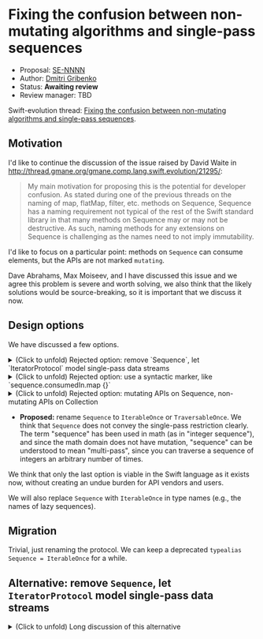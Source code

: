 # Fixing the confusion between non-mutating algorithms and single-pass sequences

* Proposal: [SE-NNNN](xxxx-fix-confusion-about-consuming-algorithms-on-sequence.md)
* Author: [Dmitri Gribenko](https://github.com/gribozavr)
* Status: **Awaiting review**
* Review manager: TBD

Swift-evolution thread: [Fixing the confusion between non-mutating algorithms and single-pass sequences](http://thread.gmane.org/gmane.comp.lang.swift.evolution/23821).

## Motivation

I'd like to continue the discussion of the issue raised by David Waite in
http://thread.gmane.org/gmane.comp.lang.swift.evolution/21295/:

> My main motivation for proposing this is the potential for developer
> confusion. As stated during one of the previous threads on the naming
> of map, flatMap, filter, etc. methods on Sequence, Sequence has a
> naming requirement not typical of the rest of the Swift standard
> library in that many methods on Sequence may or may not be
> destructive. As such, naming methods for any extensions on Sequence is
> challenging as the names need to not imply immutability.

I'd like to focus on a particular point: methods on `Sequence` can consume
elements, but the APIs are not marked `mutating`.

Dave Abrahams, Max Moiseev, and I have discussed this issue and we agree this
problem is severe and worth solving, we also think that the likely solutions
would be source-breaking, so it is important that we discuss it now.

## Design options

We have discussed a few options.

<details>
  <summary>(Click to unfold) Rejected option: remove `Sequence`, let `IteratorProtocol` model single-pass data streams</summary>

- Remove `Sequence`; make `IteratorProtocol` be the only protocol for
  single-pass data streams; `Collection` continues to be multi-pass.

  This was the most promising option until we realized how bad the resulting
  API is -- see the API sketch in the alternatives section.  We get massive API
  duplication because single-pass and multi-pass data streams don't have a
  common protocol.  If you are adding API that works on single-pass streams (for
  example, `map()` or `split()`), then you need to implement it as protocol
  extensions for both `IteratorProtocol` and `Collection`.

  Note that API duplication does not end with methods on `IteratorProtocol`, it
  will equally apply to any APIs that consume single-pass streams.  Consider
  `RangeReplaceableCollection.append(contentsOf:)`: it only needs to
  make one pass over the data, so it should accept an iterator.  However, in
  practice, most of the time developers will want to append contents of another
  collection.  Either we will require developers to call `makeIterator()`
  (e.g., `myArray.append(contentsOf: anotherArray.makeIterator()`), or we will
  add a convenience API that accepts collections.

  We think that forcing API duplication will not be recieved well.  Probably
  developers will implement one variant of their APIs, only for the kind of
  data stream that they have.

</details>

<details>
  <summary>(Click to unfold) Rejected option: use a syntactic marker, like `sequence.consumedIn.map {}`</summary>

- Add a syntactic marker to the callsite of algorithms that consume elements:

  ```Swift
  mySinglePassSequence.consumedIn.map { $0 + 1 }.filter { $0 > 0 }
  ```

  How do we implement this, though?  If we want to have only one implementation
  of `map()` shared between collections and single-pass sequences, then `map()`
  should be defined on a protocol that both collections and
  `mySinglePassSequence.consumedIn` confrom to.  So we are back to the same
  issue that we were trying to solve -- we have a protocol that models
  single-pass and multi-pass entities, and APIs can't be marked `mutating`; so
  algorithm authors don't get any additional hints about potentially consuming
  elements.  The callsite is a more explicit about the mutation though.

</details>

<details>
  <summary>(Click to unfold) Rejected option: mutating APIs on Sequence, non-mutating APIs on Collection</summary>

- Keep the refinement between `Collection` and `Sequence`; mark APIs as
  `mutating` on `Sequence`, and non-`mutating` on `Collection`.

  ```Swift
  protocol Sequence {
    mutating func map()
  }
  protocol Collection : Sequence {
    func map()
  }
  ```

  This approach will provide the users with the right mutation semantics at the
  callsite, but still has the disadvantage of duplicating APIs.

  Another disadvantage is the syntax at the callsite when passing collections
  to APIs that are expressed in terms of sequences.

  ```Swift
  func printFirstTwoElements<S : Sequence>(of s: inout S) {
    print(s.prefix(2))
  }

  printFirstFiveElements([1,2,3,4]) // error: can't pass an r-value as inout.

  var data = [1,2,3,4]
  printFirstFiveElements(&data) // OK
  ```

  Since `printFirstTwoElements()` only consumes the first two elements, it
  takes the sequence `inout`, so that the caller can consume the rest.
  Unfortunately this means that we can only pass collections stored in
  variables to this function.

</details>

- **Proposed:** rename `Sequence` to `IterableOnce` or `TraversableOnce`.  We think that
  `Sequence` does not convey the single-pass restriction clearly.  The term
  "sequence" has been used in math (as in "integer sequence"), and since the
  math domain does not have mutation, "sequence" can be understood to mean
  "multi-pass", since you can traverse a sequence of integers an arbitrary
  number of times.

We think that only the last option is viable in the Swift language as it exists
now, without creating an undue burden for API vendors and users.

We will also replace `Sequence` with `IterableOnce` in type names (e.g., the
names of lazy sequences).

## Migration

Trivial, just renaming the protocol.  We can keep a deprecated `typealias
Sequence = IterableOnce` for a while.

## Alternative: remove `Sequence`, let `IteratorProtocol` model single-pass data streams

<details>
  <summary>(Click to unfold) Long discussion of this alternative</summary>

We were actually considering proposing this approach, until we realized how
much API duplication we will have to introduce.  The idea was to do the following:

- Remove `Sequence`.

- Make `IteratorProtocol` be the only protocol for single-pass data streams,
  both finite and infinite.

- Make `IteratorProtocol` for-in-able.

- Move algorithms from `Sequence` to `IteratorProtocol`.

The rationale is:

- `IteratorProtocol` already exists in the library and allows to model
  single-pass data streams.

- The common `Sequence` protocol that unifies single-pass and multi-pass streams
  forces conforming single-pass streams to misrepresent mutation semantics in API
  signatures (e.g., `map()` is non-mutating on both `Sequence` and
  `Collection`), which confuses our users.

### API changes

For algorithms on `IteratorProtocol` we are following the usual principles that
should be familiar from the collection design:

- Algorithms that accept a user-provided closure are eager, so that
  side-effects from these closures happen at predictable points in program
  execution.

- Where possible, algorithms have a lazy variant that can be accessed through
  the lazy iterator wrapper.  For example, `it.lazy.map { $0 + 1 }`.

- Algorithms that eagerly consume elements are marked `mutating`.

- Algorithms that are lazy are non-mutating.

We are also using additional criteria to decide which algorithms should be
left out:

- We don't provide algorithms that can be trivially implemented without loss of
  efficiency by putting the contents into an array first (e.g., `sorted()`,
  `reversed()`).

The principle that lazy algoritms are non-mutating in the type system is
probably the most contentious one, and we'd like more community feedback on
this point.

While evaluating the API, please remember that Swift has a language rule that
temporary values (r-values) can't be mutated:

```Swift
let r = getArray().mutateAndReturnSomething() // error

var array = getArray()
array.mutateAndReturnSomething() // OK
```

For example, if we make `IteratorProtocol.lazy.map()` and
`IteratorProtocol.lazy.filter()` lazy and mutating (while producing
`MappingIterator<Self>` and `FilteringIterator<Self>`), then chaining does not
work:

```Swift
// error: 'filter()' can not mutate the temporary returned by 'map()'
it.lazy.map { $0 + 1 }.filter { $0 > 0 }
```

Here's the proposed design of `IteratorProtocol`:

```Swift
protocol IteratorProtocol {
  associatedtype Element

  // No change in semantics.
  mutating func next() -> Element?

  // New APIs.

  // `underestimateCount` is the only non-mutating API on `IteratorProtocol`.
  /// - Complexity: O(1)
  var underestimatedCount: Int { get }

  /// Eager operation.  Consumes all elements.
  /// - Complexity: O(N)
  mutating func count() -> Int

  /// Eager operation.  Consumes all elements.
  mutating func map<T>(
    _ transform: @noescape (Element) throws -> T
  ) rethrows -> [T]

  /// Eager operation.  Consumes all elements.
  mutating func filter(
    _ includeElement: @noescape (Element) throws -> Bool
  ) rethrows -> [Element]

  /// Eager operation.  Consumes all elements.
  mutating func forEach(_ body: @noescape (Element) throws -> Void) rethrows

  // Can also be named `take(_:)`.  The lazy variant is available as
  // `.lazy.prefix()`.  We need an eager variant because extracting the first
  // `n` items leaves the iterator in a valid, defined, documentable state.
  /// Eager operation.  Consumes `maxLength` elements.
  mutating func prefix(_ maxLength: Int) -> [Element]

  /// Eager operation.  Consumes all elements.
  mutating func suffix(_ maxLength: Int) -> [Element]

  /// Eager operation.  Consumes all elements.
  mutating func split(
    maxSplits: Int,
    omittingEmptySubsequences: Bool,
    isSeparator: @noescape (Element) throws -> Bool
  ) rethrows -> [[Element]]

  /// Eager operation.  Consumes elements until the predicate returns `true`.
  mutating func first(
    where: @noescape (Element) throws -> Bool
  ) rethrows -> Element?

  /// Eager operation.  Consumes elements until it finds an equal element.
  mutating func _customContainsEquatableElement(
    _ element: Element
  ) -> Bool?

  /// Create a `ContiguousArray` containing the elements of `self`,
  /// in the same order.
  ///
  /// Eager operation.  Consumes all elements.
  mutating func _copyToContiguousArray() -> ContiguousArray<Element>

  /// Copy the elements into a memory block, returning the number of elements
  /// copied.
  ///
  /// This is an eager operation.  It returns the number of consumed elements.
  @discardableResult
  mutating func _copyContents(
    initializing ptr: UnsafeMutableBufferPointer<Element>
  ) -> Int
}

/// Eager operations that consume all elements.
extension IteratorProtocol {
  public mutating func min(
    isOrderedBefore: @noescape (Element, Element) throws -> Bool
  ) rethrows -> Element?

  public mutating func max(
    isOrderedBefore: @noescape (Element, Element) throws -> Bool
  ) rethrows -> Element?

  public mutating func flatMap<SegmentOfResult : IteratorProtocol>(
    _ transform: @noescape (Element) throws -> SegmentOfResult
  ) rethrows -> [SegmentOfResult.Element]

  public mutating func flatMap<SegmentOfResult : Collection>(
    _ transform: @noescape (Element) throws -> SegmentOfResult
  ) rethrows -> [SegmentOfResult.Element]

  public mutating func flatMap<ElementOfResult>(
    _ transform: @noescape (Element) throws -> ElementOfResult?
  ) rethrows -> [ElementOfResult]

  public mutating func reduce<T>(
    _ initial: T, combine: @noescape (T, Element) throws -> T
  ) rethrows -> T {
}

/// Eager operations that consume all elements.
extension IteratorProtocol where Element : Comparable {
  public mutating func min() -> Element?
  public mutating func max() -> Element?
}

extension IteratorProtocol where Element : IteratorProtocol {
  public mutating func flatten() -> [Element.Element]
}

extension IteratorProtocol where Element : Collection {
  public mutating func flatten() -> [Element.Iterator.Element]
}

/// Eager operation.  Consumes elements until it finds an equal element.
extension IteratorProtocol where Element : Equatable {
  public mutating func contains(_ element: Element) -> Bool
}

/// Eager operation.  Consumes elements until the predicate returns `true`.
extension IteratorProtocol {
  public mutating func contains(
    _ predicate: @noescape (Element) throws -> Bool
  ) rethrows -> Bool {
}

/// Eager operations that consume only the elements necessary to compute
/// the result.
extension IteratorProtocol where Element : Equatable {
  public mutating func starts<PossiblePrefix : IteratorProtocol>(
    with possiblePrefix: PossiblePrefix
  ) -> Bool
  where PossiblePrefix.Element == Element

  public mutating func starts<PossiblePrefix : Collection>(
    with possiblePrefix: PossiblePrefix
  ) -> Bool
  where PossiblePrefix.Iterator.Element == Element
}

/// Eager operations that consume only the elements necessary to compute
/// the result.
extension IteratorProtocol {
  public mutating func starts<PossiblePrefix : IteratorProtocol>(
    with possiblePrefix: PossiblePrefix,
    isEquivalent: @noescape (Element, Element) throws -> Bool
  ) rethrows -> Bool
  where PossiblePrefix.Element == Element

  public mutating func starts<PossiblePrefix : Collection>(
    with possiblePrefix: PossiblePrefix,
    isEquivalent: @noescape (Element, Element) throws -> Bool
  ) rethrows -> Bool
  where PossiblePrefix.Element == Element
}

/// Eager operations that consume only the elements necessary to compute
/// the result.
extension IteratorProtocol where Element : Equatable {
  public mutating func elementsEqual<OtherIterator : IteratorProtocol>(
    _ other: OtherIterator
  ) -> Bool
  where OtherIterator.Element == Element

  public mutating func elementsEqual<OtherIterator : Collection>(
    _ other: OtherIterator
  ) -> Bool
  where OtherIterator.Iterator.Element == Element
}

/// Eager operations that consume only the elements necessary to compute
/// the result.
extension IteratorProtocol {
  public mutating func elementsEqual<OtherSequence : IteratorProtocol>(
    _ other: OtherSequence,
    isEquivalent: @noescape (Element, Element) throws -> Bool
  ) rethrows -> Bool
  where OtherSequence.Element == Element

  public mutating func elementsEqual<OtherCollection : Collection>(
    _ other: OtherCollection,
    isEquivalent: @noescape (Element, Element) throws -> Bool
  ) rethrows -> Bool
  where OtherCollection.Iterator.Element == Element
}

/// Eager operations that consume only the elements necessary to compute
/// the result.
extension IteratorProtocol where Element : Equatable {
  public mutating func lexicographicallyPrecedes<OtherIterator : IteratorProtocol>(
    _ other: OtherIterator
  ) -> Bool
  where OtherIterator.Element == Element

  public mutating func lexicographicallyPrecedes<OtherCollection : Collection>(
    _ other: OtherCollection
  ) -> Bool
  where OtherCollection.Iterator.Element == Element
}

/// Eager operations that consume only the elements necessary to compute
/// the result.
extension IteratorProtocol {
  public mutating func lexicographicallyPrecedes<OtherSequence : IteratorProtocol>(
    _ other: OtherSequence,
    isOrderedBefore: @noescape (Element, Element) throws -> Bool
  ) rethrows -> Bool
  where OtherSequence.Element == Element

  public mutating func lexicographicallyPrecedes<OtherCollection : Collection>(
    _ other: OtherCollection,
    isOrderedBefore: @noescape (Element, Element) throws -> Bool
  ) rethrows -> Bool
  where OtherCollection.Iterator.Element == Element
}

// Lazy operations that leave the iterator in indeterminate state.
// After calling any of these functions, you can use any APIs on `self`.
// These APIs are not marked `mutating` so that chaining works.
extension IteratorProtocol where Element : Equatable {
  public func split(
    separator: Element,
    maxSplits: Int = Int.max,
    omittingEmptySubsequences: Bool = true
  ) -> LazySplitByEqualityIterator<Self>
}

// Lazy operations that leave the iterator in indeterminate state.
// After calling any of these functions, you can use any APIs on `self`.
// These APIs are not marked `mutating` so that chaining works.
extension IteratorProtocol {
  public func dropFirst(_ n: Int) -> LazyDropFirstIterator<Self>

  public func enumerated() -> LazyEnumeratedIterator<Self>

  public func lazy() -> LazyIterator<Self>
}

extension IteratorProtocol where Self : LazyIteratorProtocol {
  public func lazy() -> Self { // Don't re-wrap already-lazy iterators
    return self
  }
}

protocol LazyIteratorProtocol : IteratorProtocol {
  /// An `Iterator` that can contain the same elements as this one,
  /// possibly with a simpler type.
  ///
  /// - See also: `elements`
  associatedtype Elements : IteratorProtocol = Self
}

/// When there's no special associated `Elements` type, the `elements`
/// property is provided.
extension LazyIteratorProtocol where Elements == Self {
  /// Identical to `self`.
  public var elements: Self { return self }
}

// Lazy operations that leave the iterator in indeterminate state.
// After calling any of these functions, you can use any APIs on `self`.
// These APIs are not marked `mutating` so that chaining works.
extension LazyIteratorProtocol {
  public func map<T>(
    _ transform: @noescape (Element) -> T
  ) -> LazyMapIterator<Self.Elements>

  public func filter(
    _ includeElement: @noescape (Element) -> Bool
  ) -> LazyFilterIterator<Self.Elements>

  public func flatMap<SegmentOfResult : IteratorProtocol>(
    _ transform: @noescape (Element) throws -> SegmentOfResult
  ) rethrows -> LazyFlatMapIterator<Self>

  public func flatMap<SegmentOfResult : Collection>(
    _ transform: @noescape (Element) throws -> SegmentOfResult
  ) rethrows -> LazyFlatMapIterator<Self>

  public func flatMap<ElementOfResult>(
    _ transform: @noescape (Element) throws -> ElementOfResult?
  ) rethrows -> LazyFlatMapIterator<Self>

  public func prefix(_ maxLength: Int) -> LazyPrefixIterator<Self>

  public func split(
    maxSplits: Int,
    omittingEmptySubsequences: Bool,
    isSeparator: @noescape (Element) -> Bool
  ) -> LazySplitByPredicateIterator<Self>
}

extension LazyIteratorProtocol where Element : IteratorProtocol {
  public func flatten() -> LazyFlattenIterator<Self>
}

extension LazyIteratorProtocol where Element : Collection {
  public func flatten() -> LazyFlattenIteratorOverCollections<Self>
}

struct LazyIterator<Base : IteratorProtocol> : LazyIteratorProtocol {
  /// Construct an instance with `base` as its underlying Iterator
  /// instance.
  internal init(_base: Base) {
    self._base = _base
  }

  internal var _base: Base

  public mutating func next() -> Element?
}
```

Collection APIs will get new overloads that work on iterators:

```Swift
extension RangeReplaceableCollection {
  public mutating func append<I : IteratorProtocol>(contentsOf newElements: inout I)
    where I.Iterator.Element == Iterator.Element
}
```

The `sequence()` function will start returning an iterator (maybe it should
also be renamed to `iterator()`):

```Swift
public func sequence<T>(first: T, next: (T) -> T?) -> UnfoldFirstIterator<T>
public func sequence<T, State>(state: State, next: (inout State) -> T?)
    -> UnfoldIterator<T, State>
```

</details>


